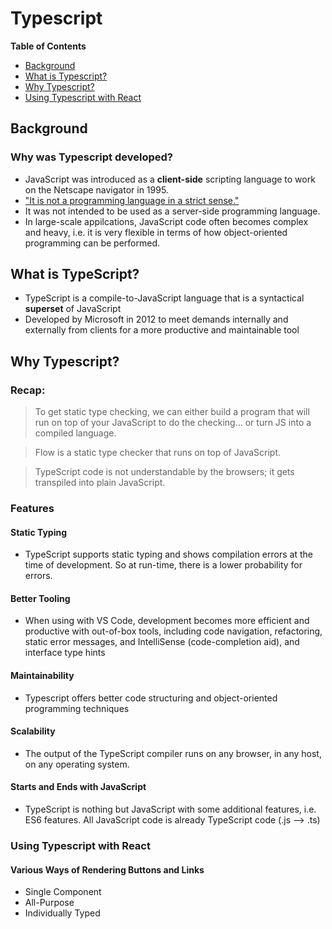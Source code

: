 # Typescript

**Table of Contents**
- [Background](#background)
- [What is Typescript?](#what-is-typescript)
- [Why Typescript?](#why-typescript)
- [Using Typescript with React](#using-typescript-with-react)

## Background
### Why was Typescript developed?
- JavaScript was introduced as a **client-side** scripting language to work on the Netscape navigator in 1995.
- ["It is not a programming language in a strict sense."](https://www.quirksmode.org/js/intro.html)
- It was not intended to be used as a server-side programming language.
- In large-scale appilcations, JavaScript code often becomes complex and heavy, i.e. it is very flexible in terms of how object-oriented programming can be performed.

## What is TypeScript?
- TypeScript is a compile-to-JavaScript language that is a syntactical **superset** of JavaScript
- Developed by Microsoft in 2012 to meet demands internally and externally from clients for a more productive and maintainable tool

## Why Typescript?
### Recap:
> To get static type checking, we can either build a program that will run on top of your JavaScript to do the checking... or turn JS into a compiled language.

> Flow is a static type checker that runs on top of JavaScript.

> TypeScript code is not understandable by the browsers; it  gets transpiled into plain JavaScript.

### Features
#### Static Typing
- TypeScript supports static typing and shows compilation errors at the time of development. So at run-time, there is a lower probability for errors.
#### Better Tooling
- When using with VS Code, development becomes more efficient and productive with out-of-box tools, including code navigation, refactoring, static error messages, and IntelliSense (code-completion aid), and interface type hints
#### Maintainability
- Typescript offers better code structuring and object-oriented programming techniques
#### Scalability
- The output of the TypeScript compiler runs on any browser, in any host, on any operating system.
#### Starts and Ends with JavaScript
- TypeScript is nothing but JavaScript with some additional features, i.e. ES6 features. All JavaScript code is already TypeScript code (.js --> .ts)

### Using Typescript with React
#### Various Ways of Rendering Buttons and Links
- Single Component
- All-Purpose
- Individually Typed